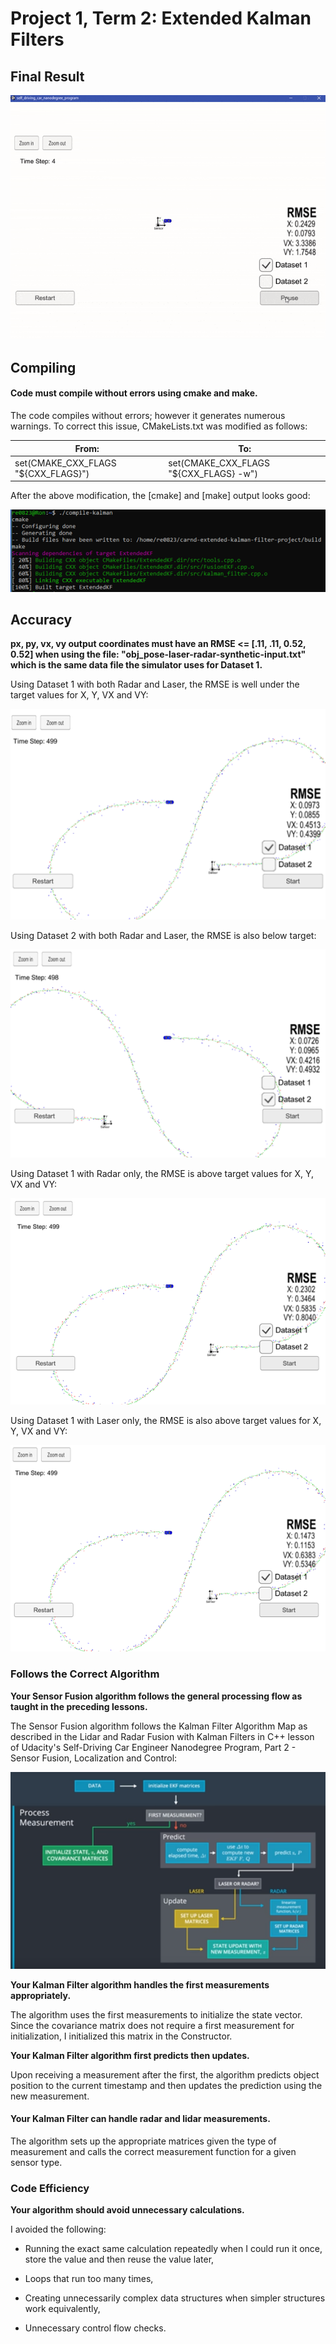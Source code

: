 Project 1, Term 2: Extended Kalman Filters
=================================================

Final Result
--------------

![png](media/Results.gif)

Compiling
--------------

#### Code must compile without errors using cmake and make.

The code compiles without errors; however it generates numerous warnings. To correct this issue, CMakeLists.txt was modified as follows:

| From:                                | To:                                     |
|--------------------------------------|-----------------------------------------|
| set(CMAKE_CXX_FLAGS "\${CXX_FLAGS}") | set(CMAKE_CXX_FLAGS "\${CXX_FLAGS} -w") |

After the above modification, the [cmake] and [make] output looks good:

![](media/Compile.png)

Accuracy
--------------

**px, py, vx, vy output coordinates must have an RMSE \<= [.11, .11, 0.52, 0.52]
when using the file: "obj_pose-laser-radar-synthetic-input.txt" which is the
same data file the simulator uses for Dataset 1.**

Using Dataset 1 with both Radar and Laser, the RMSE is well under the target values for X, Y, VX and VY:

![](media/RMSE1.png)

Using Dataset 2 with both Radar and Laser, the RMSE is also below target:

![](media/RMSE2.png)

Using Dataset 1 with Radar only, the RMSE is above target values for X, Y, VX and VY:

![](media/RMSE1Radar.png)

Using Dataset 1 with Laser only, the RMSE is also above target values for X, Y, VX and VY:

![](media/RMSE1Laser.png)

### Follows the Correct Algorithm

**Your Sensor Fusion algorithm follows the general processing flow as taught in
the preceding lessons.**

The Sensor Fusion algorithm follows the Kalman Filter Algorithm Map as described in the Lidar and Radar Fusion with Kalman Filters in C++ lesson of Udacity's Self-Driving Car Engineer Nanodegree Program, Part 2 - Sensor Fusion, Localization and Control:

![](media/Framework.png)

**Your Kalman Filter algorithm handles the first measurements appropriately.**

The algorithm uses the first measurements to initialize the state vector. Since
the covariance matrix does not require a first measurement for initialization, I
initialized this matrix in the Constructor.

**Your Kalman Filter algorithm first predicts then updates.**

Upon receiving a measurement after the first, the algorithm predicts object position to the current timestamp and then updates the prediction using the new measurement.

#### Your Kalman Filter can handle radar and lidar measurements.

The algorithm sets up the appropriate matrices given the type of measurement and
calls the correct measurement function for a given sensor type.

### Code Efficiency

**Your algorithm should avoid unnecessary calculations.**

I avoided the following:

-   Running the exact same calculation repeatedly when I could run it once,
    store the value and then reuse the value later,

-   Loops that run too many times,

-   Creating unnecessarily complex data structures when simpler structures work
    equivalently,

-   Unnecessary control flow checks.
